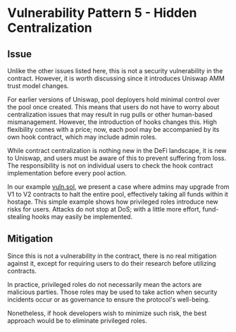 # Vulnerability Pattern 5 - Hidden Centralization

## Issue

Unlike the other issues listed here, this is not a security vulnerability in the contract. However, it is worth discussing since it introduces Uniswap AMM trust model changes.

For earlier versions of Uniswap, pool deployers hold minimal control over the pool once created. This means that users do not have to worry about centralization issues that may result in rug pulls or other human-based mismanagement. However, the introduction of hooks changes this. High flexibility comes with a price; now, each pool may be accompanied by its own hook contract, which may include admin roles.

While contract centralization is nothing new in the DeFi landscape, it is new to Uniswap, and users must be aware of this to prevent suffering from loss. The responsibility is not on individual users to check the hook contract implementation before every pool action.

In our example [vuln.sol](), we present a case where admins may upgrade from V1 to V2 contracts to halt the entire pool, effectively taking all funds within it hostage. This simple example shows how privileged roles introduce new risks for users. Attacks do not stop at DoS; with a little more effort, fund-stealing hooks may easily be implemented.
## Mitigation

Since this is not a vulnerability in the contract, there is no real mitigation against it, except for requiring users to do their research before utilizing contracts.

In practice, privileged roles do not necessarily mean the actors are malicious parties. Those roles may be used to take action when security incidents occur or as governance to ensure the protocol's well-being.

Nonetheless, if hook developers wish to minimize such risk, the best approach would be to eliminate privileged roles.

